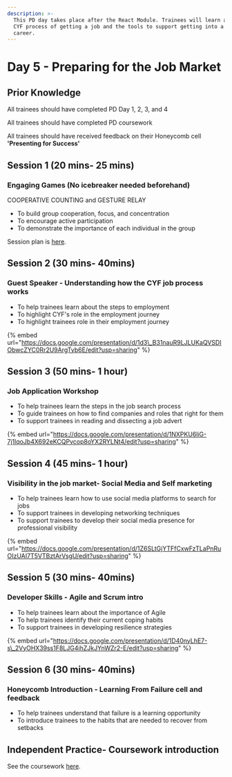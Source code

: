 ```yaml
---
description: >-
  This PD day takes place after the React Module. Trainees will learn about the
  CYF process of getting a job and the tools to support getting into a new
  career.
---
```


# Day 5 - Preparing for the Job Market

## Prior Knowledge 

All trainees should have completed PD Day 1, 2, 3, and 4

All trainees should have completed PD coursework 

All trainees should have received feedback on their Honeycomb cell **'Presenting for Success'** 

## Session 1 \(20 mins- 25 mins\)

### Engaging Games \(No icebreaker needed beforehand\) 

COOPERATIVE COUNTING and GESTURE RELAY 

* To build group cooperation, focus, and concentration
* To encourage active participation 
* To demonstrate the importance of each individual in the group

Session plan is [here](https://personaldevelopment.codeyourfuture.io/sessions/react-pd-day-5/engaging-games). 

## Session 2 \(30 mins- 40mins\)

### Guest Speaker - Understanding how the CYF job process works

* To help trainees learn about the steps to employment
* To highlight CYF's role in the employment journey
* To highlight trainees role in their employment journey

{% embed url="https://docs.google.com/presentation/d/1d3\_B31nauR9LJLUKaQVSDIObwcZYC0Rr2U9ArgTyb6E/edit?usp=sharing" %}



## Session 3 \(50 mins- 1 hour\)

### Job Application Workshop

* To help trainees learn the steps in the job search process
* To guide trainees on how to find companies and roles that right for them
* To support trainees in reading and dissecting a job advert

{% embed url="https://docs.google.com/presentation/d/1NXPKU6liG-7j1lqoJb4X692eKCQPvcop8oYX2RYLNt4/edit?usp=sharing" %}



## Session 4 \(45 mins- 1 hour\)

### Visibility in the job market- Social Media and Self marketing 

* To help trainees learn how to use social media platforms to search for jobs
* To support trainees in developing networking techniques
* To support trainees to develop their social media presence for professional visibility

{% embed url="https://docs.google.com/presentation/d/1Z6SLtGjYTFfCxwFzTLaPnRuOIzUAI7T5VTBztArVsgU/edit?usp=sharing" %}



## Session 5 \(30 mins- 40mins\)

### Developer Skills - Agile and Scrum intro

* To help trainees learn about the importance of Agile 
* To help trainees identify their current coping habits
* To support trainees in developing resilience strategies



{% embed url="https://docs.google.com/presentation/d/1D40nyLhE7-s\_2VyOHX39ss1F8LJG4jhZJkJYnWZr2-E/edit?usp=sharing" %}



## Session 6 \(30 mins- 40mins\)

### Honeycomb Introduction - Learning From Failure cell and feedback <a id="honeycomb-introduction-maximising-my-time-cell-and-feedback"></a>

* To help trainees understand that failure is a learning opportunity
* To introduce trainees to the habits that are needed to recover from setbacks



## Independent Practice- Coursework introduction ‌ <a id="independent-practice-coursework-introduction"></a>

See the coursework [here](https://personaldevelopment.codeyourfuture.io/sessions/js2-pd-day-4/coursework).

### 

